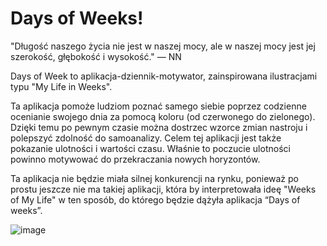 # Days of Weeks!

"Długość naszego życia nie jest w naszej mocy, ale w naszej mocy jest jej szerokość, głębokość i wysokość."
— NN

Days of Week to aplikacja-dziennik-motywator, zainspirowana ilustracjami typu "My Life in Weeks".

Ta aplikacja pomoże ludziom poznać samego siebie poprzez codzienne ocenianie swojego dnia za pomocą koloru (od czerwonego do zielonego). Dzięki temu po pewnym czasie można dostrzec wzorce zmian nastroju i polepszyć zdolność do samoanalizy. Celem tej aplikacji jest także pokazanie ulotności i wartości czasu. Właśnie to poczucie ulotności powinno motywować do przekraczania nowych horyzontów.

Ta aplikacja nie będzie miała silnej konkurencji na rynku, ponieważ po prostu jeszcze nie ma takiej aplikacji, która by interpretowała ideę "Weeks of My Life" w ten sposób, do którego będzie dążyła aplikacja “Days of weeks”.

![image](https://github.com/BlackDamask/Days-Of-Weeks/assets/148754605/af54d220-e000-424b-ba7b-d67716c9bc5f)
